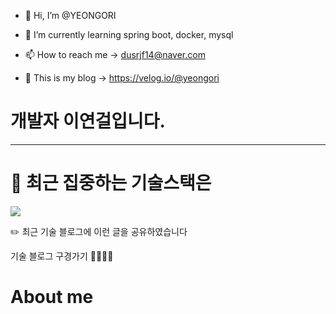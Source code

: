 - 👋 Hi, I’m @YEONGORI 

- 🌱 I’m currently learning spring boot, docker, mysql

- 📫 How to reach me -> dusrjf14@naver.com

- 📮 This is my blog -> https://velog.io/@yeongori

# 개발자 이연걸입니다.

---

# 🎯 최근 집중하는 기술스택은
<img src="https://img.shields.io/badge/springboot-#6DB33F?style=flat-square&logo=springboot&logoColor=white"/>


✏️ 최근 기술 블로그에 이런 글을 공유하였습니다


기술 블로그 구경가기 🏃🏻‍♀️💨

# About me 




<!---
YEONGORI/YEONGORI is a ✨ special ✨ repository because its `README.md` (this file) appears on your GitHub profile.
You can click the Preview link to take a look at your changes.
--->
